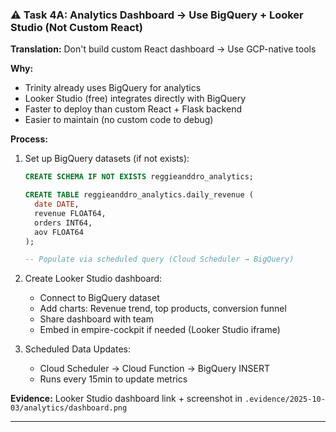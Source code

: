 ### ⚠️ **Task 4A: Analytics Dashboard → Use BigQuery + Looker Studio (Not Custom React)**

**Translation:** Don't build custom React dashboard → Use GCP-native tools

**Why:**

- Trinity already uses BigQuery for analytics
- Looker Studio (free) integrates directly with BigQuery
- Faster to deploy than custom React + Flask backend
- Easier to maintain (no custom code to debug)

**Process:**

1. Set up BigQuery datasets (if not exists):

   ```sql
   CREATE SCHEMA IF NOT EXISTS reggieanddro_analytics;

   CREATE TABLE reggieanddro_analytics.daily_revenue (
     date DATE,
     revenue FLOAT64,
     orders INT64,
     aov FLOAT64
   );

   -- Populate via scheduled query (Cloud Scheduler → BigQuery)
   ```

2. Create Looker Studio dashboard:
   - Connect to BigQuery dataset
   - Add charts: Revenue trend, top products, conversion funnel
   - Share dashboard with team
   - Embed in empire-cockpit if needed (Looker Studio iframe)

3. Scheduled Data Updates:
   - Cloud Scheduler → Cloud Function → BigQuery INSERT
   - Runs every 15min to update metrics

**Evidence:** Looker Studio dashboard link + screenshot in `.evidence/2025-10-03/analytics/dashboard.png`

---
